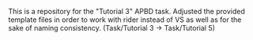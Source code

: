 This is a repository for the "Tutorial 3" APBD task. 
Adjusted the provided template files in order to work with rider instead of VS as well as for the sake of naming consistency.
(Task/Tutorial 3 -> Task/Tutorial 5)
